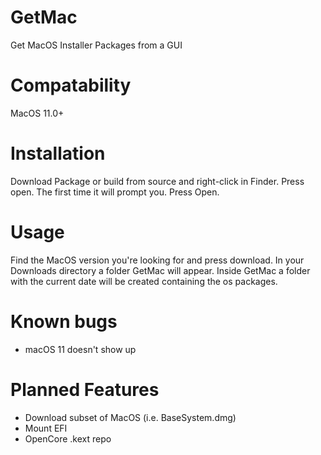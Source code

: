 # GetMac
Get MacOS Installer Packages from a GUI

# Compatability
MacOS 11.0+

# Installation
Download Package or build from source and right-click in Finder. Press open. The first time it will prompt you. Press Open.

# Usage
Find the MacOS version you're looking for and press download. In your Downloads directory a folder GetMac will appear.
Inside GetMac a folder with the current date will be created containing the os packages.


# Known bugs
- macOS 11 doesn't show up

# Planned Features
- Download subset of MacOS (i.e. BaseSystem.dmg)
- Mount EFI
- OpenCore .kext repo

